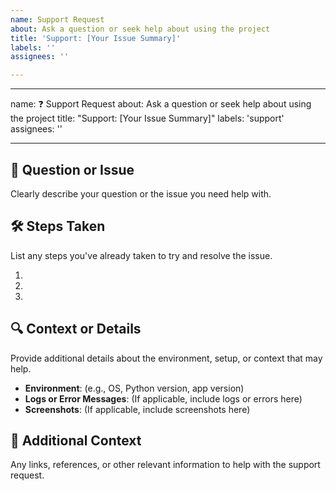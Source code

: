 ```yaml
---
name: Support Request
about: Ask a question or seek help about using the project
title: 'Support: [Your Issue Summary]'
labels: ''
assignees: ''

---
```


---
name: ❓ Support Request
about: Ask a question or seek help about using the project
title: "Support: [Your Issue Summary]"
labels: 'support'
assignees: ''

---

## 📄 Question or Issue  
Clearly describe your question or the issue you need help with. 

## 🛠️ Steps Taken  
List any steps you've already taken to try and resolve the issue. 

1. <!-- e.g., Checked the documentation -->
2. <!-- e.g., Searched existing issues -->
3. <!-- e.g., Tried debugging the code -->

## 🔍 Context or Details  
Provide additional details about the environment, setup, or context that may help. 

- **Environment**: (e.g., OS, Python version, app version)  
- **Logs or Error Messages**: (If applicable, include logs or errors here)  
- **Screenshots**: (If applicable, include screenshots here)  

## 🔗 Additional Context  
Any links, references, or other relevant information to help with the support request.
